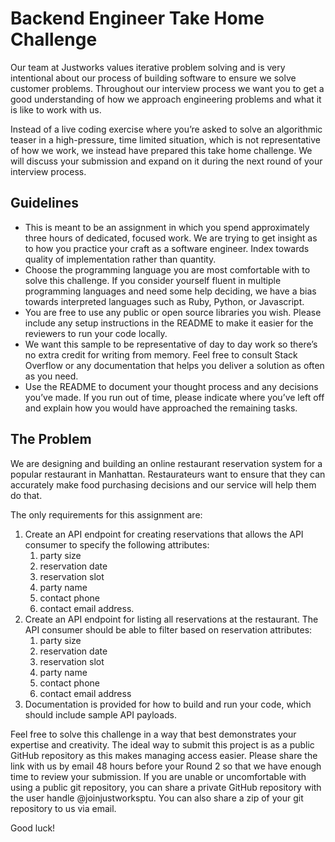 # Backend Engineer Take Home Challenge

Our team at Justworks values iterative problem solving and is very intentional about our process of building software to ensure we solve customer problems. Throughout our interview process we want you to get a good understanding of how we approach engineering problems and what it is like to work with us.

Instead of a live coding exercise where you’re asked to solve an algorithmic teaser in a high-pressure, time limited situation, which is not representative of how we work, we instead have prepared this take home challenge. We will discuss your submission and expand on it during the next round of your interview process.

## Guidelines

- This is meant to be an assignment in which you spend approximately three hours of dedicated, focused work. We are trying to get insight as to how you practice your craft as a software engineer. Index towards quality of implementation rather than quantity.
- Choose the programming language you are most comfortable with to solve this challenge. If you consider yourself fluent in multiple programming languages and need some help deciding, we have a bias towards interpreted languages such as Ruby, Python, or Javascript.
- You are free to use any public or open source libraries you wish. Please include any setup instructions in the README to make it easier for the reviewers to run your code locally.
- We want this sample to be representative of day to day work so there’s no extra credit for writing from memory. Feel free to consult Stack Overflow or any documentation that helps you deliver a solution as often as you need.
- Use the README to document your thought process and any decisions you’ve made. If you run out of time, please indicate where you’ve left off and explain how you would have approached the remaining tasks.

## The Problem

We are designing and building an online restaurant reservation system for a popular restaurant in Manhattan. Restaurateurs want to ensure that they can accurately make food purchasing decisions and our service will help them do that.

The only requirements for this assignment are:


1. Create an API endpoint for creating reservations that allows the API consumer to specify the following attributes:
    1. party size
    1. reservation date
    1. reservation slot
    1. party name
    1. contact phone
    1. contact email address.
2. Create an API endpoint for listing all reservations at the restaurant. The API consumer should be able to filter based on reservation attributes:
    1. party size
    1. reservation date
    1. reservation slot
    1. party name
    1. contact phone
    1. contact email address
3. Documentation is provided for how to build and run your code, which should include sample API payloads.

Feel free to solve this challenge in a way that best demonstrates your expertise and creativity. The ideal way to submit this project is as a public GitHub repository as this makes managing access easier. Please share the link with us by email 48 hours before your Round 2 so that we have enough time to review your submission. If you are unable or uncomfortable with using a public git repository, you can share a private GitHub repository with the user handle @joinjustworksptu. You can also share a zip of your git repository to us via email.

Good luck!
